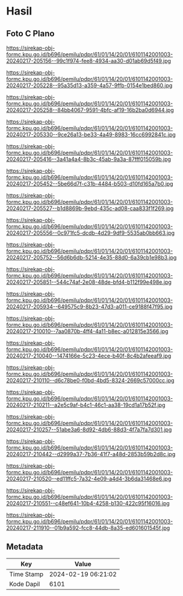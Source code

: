 # Hasil

## Foto C Plano

https://sirekap-obj-formc.kpu.go.id/b696/pemilu/pdpr/61/01/14/20/01/6101142001003-20240217-205156--99c1f974-fee8-4934-aa30-d01ab69d5f49.jpg

https://sirekap-obj-formc.kpu.go.id/b696/pemilu/pdpr/61/01/14/20/01/6101142001003-20240217-205228--95a35d13-a359-4a57-9ffb-0154e1bed860.jpg

https://sirekap-obj-formc.kpu.go.id/b696/pemilu/pdpr/61/01/14/20/01/6101142001003-20240217-205258--84bb4067-9591-4bfc-af19-16b2ba0d6944.jpg

https://sirekap-obj-formc.kpu.go.id/b696/pemilu/pdpr/61/01/14/20/01/6101142001003-20240217-205330--9ce26a13-be33-4a49-8983-16cc6992841c.jpg

https://sirekap-obj-formc.kpu.go.id/b696/pemilu/pdpr/61/01/14/20/01/6101142001003-20240217-205416--3a41a4a4-8b3c-45ab-9a3a-87fff015059b.jpg

https://sirekap-obj-formc.kpu.go.id/b696/pemilu/pdpr/61/01/14/20/01/6101142001003-20240217-205452--5be66d7f-c31b-4484-b503-d10fd165a7b0.jpg

https://sirekap-obj-formc.kpu.go.id/b696/pemilu/pdpr/61/01/14/20/01/6101142001003-20240217-205527--b1d8869b-9ebd-435c-ad08-caa833f1f269.jpg

https://sirekap-obj-formc.kpu.go.id/b696/pemilu/pdpr/61/01/14/20/01/6101142001003-20240217-205556--0c971fc5-dcdb-4d29-9df9-5535ab0bb663.jpg

https://sirekap-obj-formc.kpu.go.id/b696/pemilu/pdpr/61/01/14/20/01/6101142001003-20240217-205752--56d6b6db-5214-4e35-88d0-6a39cb1e98b3.jpg

https://sirekap-obj-formc.kpu.go.id/b696/pemilu/pdpr/61/01/14/20/01/6101142001003-20240217-205851--544c74af-2e08-48de-bfd4-b112f99e498e.jpg

https://sirekap-obj-formc.kpu.go.id/b696/pemilu/pdpr/61/01/14/20/01/6101142001003-20240217-205934--649575c9-8b23-47d3-a011-ce9188f47f95.jpg

https://sirekap-obj-formc.kpu.go.id/b696/pemilu/pdpr/61/01/14/20/01/6101142001003-20240217-210010--7aa0870b-4ff4-4a11-b8ec-a012815e3566.jpg

https://sirekap-obj-formc.kpu.go.id/b696/pemilu/pdpr/61/01/14/20/01/6101142001003-20240217-210040--1474166e-5c23-4ece-b40f-8c4b2afeeaf9.jpg

https://sirekap-obj-formc.kpu.go.id/b696/pemilu/pdpr/61/01/14/20/01/6101142001003-20240217-210110--d6c78be0-f0bd-4bd5-8324-2669c57000cc.jpg

https://sirekap-obj-formc.kpu.go.id/b696/pemilu/pdpr/61/01/14/20/01/6101142001003-20240217-210211--a2e5c9af-b4c1-46c1-aa38-19cd1a17b52f.jpg

https://sirekap-obj-formc.kpu.go.id/b696/pemilu/pdpr/61/01/14/20/01/6101142001003-20240217-210257--51abe3a6-8d92-4db6-88d3-4f7a7fa7d301.jpg

https://sirekap-obj-formc.kpu.go.id/b696/pemilu/pdpr/61/01/14/20/01/6101142001003-20240217-210442--d2999a37-7b36-41f7-a48d-2853b59b2d8c.jpg

https://sirekap-obj-formc.kpu.go.id/b696/pemilu/pdpr/61/01/14/20/01/6101142001003-20240217-210520--ed11ffc5-7a32-4e09-a4d4-3b6da31468e6.jpg

https://sirekap-obj-formc.kpu.go.id/b696/pemilu/pdpr/61/01/14/20/01/6101142001003-20240217-210551--c48ef641-10b4-4258-b130-422c95f16016.jpg

https://sirekap-obj-formc.kpu.go.id/b696/pemilu/pdpr/61/01/14/20/01/6101142001003-20240217-211910--01b9a592-fcc8-44db-8a35-ed601601545f.jpg


## Metadata

| Key        | Value               |
| ---------- | ------------------- |
| Time Stamp | 2024-02-19 06:21:02 |
| Kode Dapil | 6101                |



